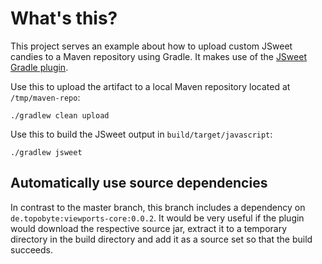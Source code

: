 # What's this?

This project serves an example about how to upload custom JSweet candies to a
Maven repository using Gradle. It makes use of the
[JSweet Gradle plugin](https://github.com/lgrignon/jsweet-gradle-plugin).

Use this to upload the artifact to a local Maven repository located at `/tmp/maven-repo`:

    ./gradlew clean upload


Use this to build the JSweet output in `build/target/javascript`:

    ./gradlew jsweet

## Automatically use source dependencies

In contrast to the master branch, this branch includes a dependency on
`de.topobyte:viewports-core:0.0.2`. It would be very useful if the plugin would
download the respective source jar, extract it to a temporary directory in the
build directory and add it as a source set so that the build succeeds.
